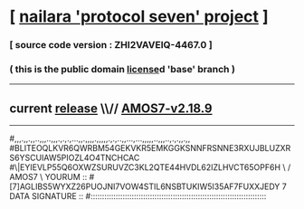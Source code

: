 
# [ [nailara 'protocol seven' project](http://nailara.network/) ]

### [ source code version : ZHI2VAVEIQ-4467.0 ]

### ( this is the public domain [license](../license)d 'base' branch )
---
## current [release](https://github.com/nailara-technologies/protocol-7/releases) \\\\// [AMOS7-v2.18.9](https://github.com/nailara-technologies/protocol-7/releases/tag/AMOS7-v2.18.9)
---

#,,,.,,.,,..,,,..,,,.,.,.,...,,.,,,,.,,,,,.,.,..,,...,...,,,,,..,,,..,.,.,,.,,
#BLITEOQLKVR6QWRBM54GEKVKR5EMKGGKSNNFRSNNE3RXUJBLUZXRS6YSCUIAW5PIOZL4O4TNCHCAC
#\\\|EYIEVLP55Q6OXWZSURUVZC3KL2QTE44HVDL62IZLHVCT65OPF6H \ / AMOS7 \ YOURUM ::
#\[7]AGLIBS5WYXZ26PUOJNI7VOW4STIL6NSBTUKIW5I35AF7FUXXJEDY 7  DATA SIGNATURE ::
#:::::::::::::::::::::::::::::::::::::::::::::::::::::::::::::::::::::::::::::
